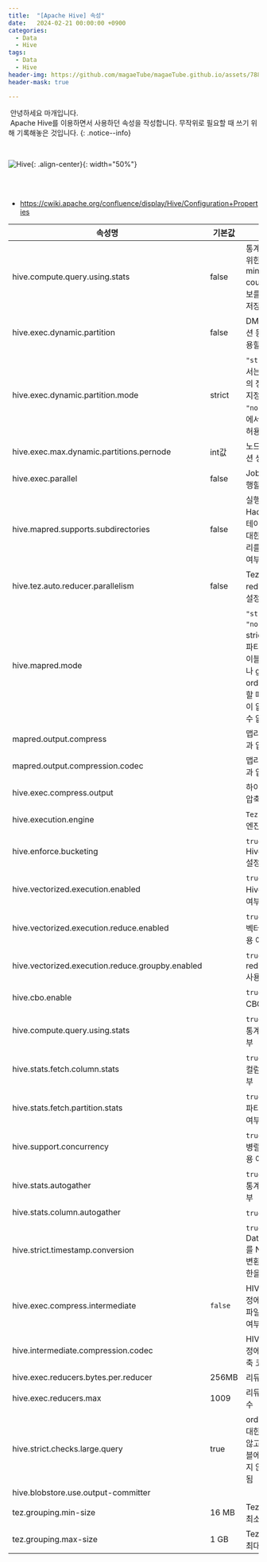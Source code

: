 ```yaml
---
title:  "[Apache Hive] 속성"
date:   2024-02-21 00:00:00 +0900
categories:
  - Data
  - Hive
tags:
  - Data
  - Hive
header-img: https://github.com/magaeTube/magaeTube.github.io/assets/78892113/699e3285-1cf6-4f4d-afc2-1de15161a8d8
header-mask: true

---
```


&nbsp;안녕하세요 마개입니다.  
&nbsp;Apache Hive를 이용하면서 사용하던 속성을 작성합니다. 무작위로 필요할 때 쓰기 위해 기록해놓은 것입니다.
{: .notice--info}

<br>

![Hive](https://github.com/magaeTube/magaeTube.github.io/assets/78892113/699e3285-1cf6-4f4d-afc2-1de15161a8d8){: .align-center}{: width="50%"}

<br><br>

* <a href="https://cwiki.apache.org/confluence/display/Hive/Configuration+Properties">https://cwiki.apache.org/confluence/display/Hive/Configuration+Properties</a>

|속성명|기본값| 설명                                                                      |버전|
|----|----|-------------------------------------------------------------------------|--|
|hive.compute.query.using.stats|false| 통계 정보 수집을 위한 설정으로 min, max, count(1) 같은 정보를 메타스토어에 저장함.                 ||
|hive.exec.dynamic.partition|false| DML/DDL에 파티션 동적 할당을 허용할지 말지 설정                                          ||
|hive.exec.dynamic.partition.mode|strict| `"strict"` 모드에서는 적어도 하나의 정적 파티션을 지정해야 함. `"nonstrict"` 모드에서는 동적으로 허용됨.  ||
|hive.exec.max.dynamic.partitions.pernode|int값| 노드별 동적 파티션 생성 개수                                                        ||
|hive.exec.parallel|false| Job을 병렬로 실행할지 여부 설정                                                     ||
|hive.mapred.supports.subdirectories|false| 실행 중인 Hadoop 버전이 테이블/파티션에 대한 하위 디렉터리를 지원하는지 여부 설정                       ||
|hive.tez.auto.reducer.parallelism|false| Tez의 자동 병렬 reducer 속성을 설정할지 여부                                          ||
|hive.mapred.mode||`"strict"` 또는 `"nonstrict"`. strict 모드에서는 파티션 처리된 테이블을 조회할 때나 group by, order by를 처리할 때 where 조건이 없으면 처리할 수 없음.||
|mapred.output.compress||맵리듀스 처리 결과 압축 여부||
|mapred.output.compression.codec||맵리듀스 처리 결과 압축 방식||
|hive.exec.compress.output||하이브 처리 결과 압축여부||
|hive.execution.engine||`Tez`. 하이브 실행 엔진||
|hive.enforce.bucketing||`true` 또는 `false`. Hive Bucketing 설정||
|hive.vectorized.execution.enabled||`true` 또는 `false`. Hive 벡터화 사용 여부||
|hive.vectorized.execution.reduce.enabled||`true` 또는 `false`. 벡터화 reduce 사용 여부||
|hive.vectorized.execution.reduce.groupby.enabled||`true` 또는 `false`. reduce group by 사용 여부||
|hive.cbo.enable||`true` 또는 `false`. CBO 적용 여부||
|hive.compute.query.using.stats||`true` 또는 `false`. 통계정보 활용 여부||
|hive.stats.fetch.column.stats||`true` 또는 `false`. 컬럼 통계정보 여부||
|hive.stats.fetch.partition.stats||`true` 또는 `false`. 파티션 통계정보 여부||
|hive.support.concurrency||`true` 또는 `false`. 병렬 트랜잭션 허용 여부||
|hive.stats.autogather||`true` 또는 `false`. 통계정보 수집 여부||
|hive.stats.column.autogather||`true` 또는 `false`.||
|hive.strict.timestamp.conversion||`true` 또는 `false`. Date/Timestamp를 Numeric으로 변환할 수 있게 제한을 둘지 여부||
|hive.exec.compress.intermediate|`false`|HIVE 처리 중간 과정에서 발생하는 파일을 압축할지 여부|0.2.0|
|hive.intermediate.compression.codec||HIVE 처리 중간 과정에서 사용할 압축 코덱||
|hive.exec.reducers.bytes.per.reducer|256MB|리듀서당 사이즈|0.14.0|
|hive.exec.reducers.max|1009|리듀서의 최대 개수|0.14.0|
|hive.strict.checks.large.query|true|order by 개수에 대한 제한을 걸지 않고 파티션 테이블에 필터링을 하지 않는 경우 제한됨||
|hive.blobstore.use.output-committer||||
|tez.grouping.min-size|16 MB|Tez 엔진의 매퍼 최소 사이즈||
|tez.grouping.max-size|1 GB|Tez 엔진의 매퍼 최대 사이즈||